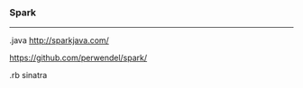 ### Spark
---
.java
http://sparkjava.com/

https://github.com/perwendel/spark/

.rb
sinatra

```
```

```
```


